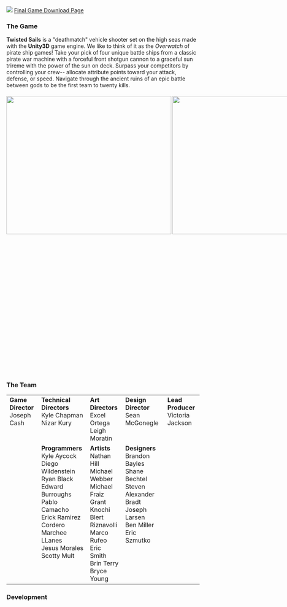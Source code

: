 <img src="https://img.itch.zone/aW1hZ2UvMTM5NTExLzYzOTg5NC5wbmc=/original/FX7Lni.png">
<a href=https://25percentgames.itch.io/twisted-sails> Final Game Download Page </a>
<h3> The Game </h3>
<p><b>Twisted Sails</b> is a "deathmatch" vehicle shooter set on the high seas made with the <b> Unity3D</b> game engine. We like to think of it as the <i>Overwatch </i> of pirate ship games! Take your pick of four unique battle ships from a classic pirate war machine with a forceful front shotgun cannon to a graceful sun trireme with the power of the sun on deck. Surpass your competitors by controlling your crew-- allocate attribute points toward your attack, defense, or speed. Navigate through the ancient ruins of an epic battle between gods to be the first team to twenty kills. </p>

<h4>

<div style="width: 960px; height: 720px; overflow: auto;">
  <img src="https://img.itch.zone/aW1hZ2UvMTM5NTExLzYzOTg3Ni5wbmc=/original/1DUPMY.png" height="360" width="430">
  <img src="https://img.itch.zone/aW1hZ2UvMTM5NTExLzYzOTg4NS5wbmc=/original/%2FwSfje.png" height="360" width="430">
</div>

</h4>

<h3> The Team </h3>

<table>
  <tr>
    <td valign="top"><b> Game Director </b> </br> Joseph Cash </td>
    <td valign="top"><b> Technical Directors </b> </br>  Kyle Chapman </br> Nizar Kury </td>
    <td valign="top"><b> Art Directors </b> </br>  Excel Ortega </br> Leigh Moratin</td>
    <td valign="top"><b> Design Director </b> </br>  Sean McGonegle</td>
    <td valign="top"><b> Lead Producer </b> </br> Victoria Jackson</td>
  </tr>
  <tr>
    <td></td>
    <td valign="top"><b> Programmers </b> </br> Kyle Aycock </br> Diego Wildenstein </br> Ryan Black </br>
    Edward Burroughs </br>
    Pablo Camacho </br>
    Erick Ramirez Cordero </br>
    Marchee LLanes </br>
    Jesus Morales </br>
    Scotty Mult </td> 
    <td valign="top"><b> Artists </b> </br> Nathan Hill </br> Michael Webber </br> Michael Fraiz </br>
    Grant Knochi </br>
    Blert Riznavolli </br>
    Marco Rufeo </br>
    Eric Smith </br>
    Brin Terry </br>
    Bryce Young </td>
    <td valign="top"><b> Designers </b> </br> Brandon Bayles </br>
    Shane Bechtel </br>
    Steven Alexander Bradt </br>
    Joseph Larsen </br>
    Ben Miller </br>
    Eric Szmutko </td>
    <td></td>
  </tr>
</table>

<h3> Development </h3>


